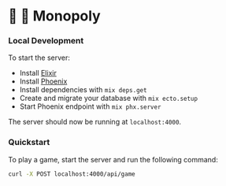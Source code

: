 # :tophat: :game_die: Monopoly

### Local Development

To start the server:
  * Install [Elixir](https://elixir-lang.org/install.html)
  * Install [Phoenix](https://hexdocs.pm/phoenix/installation.html#phoenix)
  * Install dependencies with `mix deps.get`
  * Create and migrate your database with `mix ecto.setup`
  * Start Phoenix endpoint with `mix phx.server`

The server should now be running at `localhost:4000`.

### Quickstart

To play a game, start the server and run the following command:

```sh
curl -X POST localhost:4000/api/game
```
